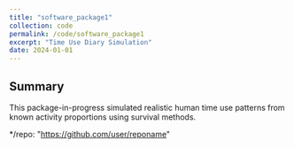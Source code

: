 ```yaml
---
title: "software_package1"
collection: code
permalink: /code/software_package1
excerpt: "Time Use Diary Simulation"
date: 2024-01-01
---
```

## Summary
This package-in-progress simulated realistic human time use patterns from known activity proportions using survival methods.

*/repo: "https://github.com/user/reponame"
